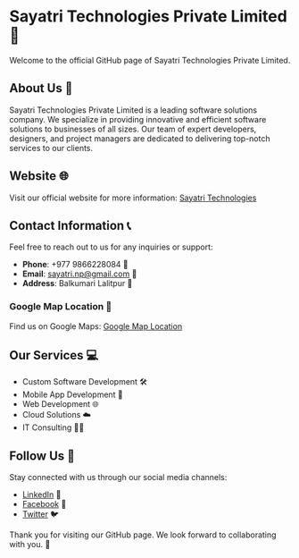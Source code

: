 # Sayatri Technologies Private Limited 🚀

Welcome to the official GitHub page of Sayatri Technologies Private Limited.

## About Us 💼

Sayatri Technologies Private Limited is a leading software solutions company. We specialize in providing innovative and efficient software solutions to businesses of all sizes. Our team of expert developers, designers, and project managers are dedicated to delivering top-notch services to our clients.

## Website 🌐

Visit our official website for more information: [Sayatri Technologies](https://sayatri.com/)

## Contact Information 📞

Feel free to reach out to us for any inquiries or support:

- **Phone**: +977 9866228084 📱
- **Email**: [sayatri.np@gmail.com](mailto:sayatari.np@gmail.com) 📧
- **Address**: Balkumari Lalitpur 🏢

### Google Map Location 📍

Find us on Google Maps: [Google Map Location](https://www.google.com/maps/place/Sayatri/@27.6737123,85.3345317,15.64z/data=!4m6!3m5!1s0x39eb19d04a674317:0x9eb7991e7144a8c8!8m2!3d27.6741446!4d85.3353058!16s%2Fg%2F11bzrpmzv4?hl=en&entry=ttu&g_ep=EgoyMDI0MDkxMS4wIKXMDSoASAFQAw%3D%3D)

## Our Services 💻

- Custom Software Development 🛠️
- Mobile App Development 📱
- Web Development 🌐
- Cloud Solutions ☁️
- IT Consulting 🧑‍💼

## Follow Us 🌟

Stay connected with us through our social media channels:

- [LinkedIn](https://www.linkedin.com/company/sayatritechnologies) 🔗
- [Facebook](https://www.facebook.com/sayatritechnologies) 📘
- [Twitter](https://twitter.com/sayatritechnologies) 🐦




Thank you for visiting our GitHub page. We look forward to collaborating with you. 🤝
